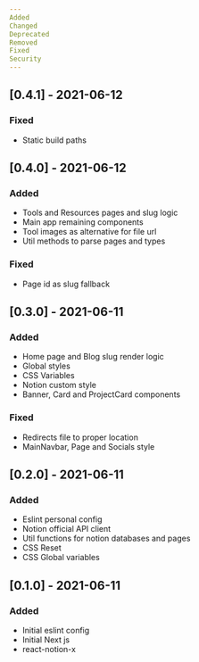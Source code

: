 ```yaml
---
Added
Changed
Deprecated
Removed
Fixed
Security
---
```


## [0.4.1] - 2021-06-12
### Fixed
- Static build paths

## [0.4.0] - 2021-06-12
### Added
- Tools and Resources pages and slug logic
- Main app remaining components
- Tool images as alternative for file url
- Util methods to parse pages and types

### Fixed
- Page id as slug fallback

## [0.3.0] - 2021-06-11
### Added
- Home page and Blog slug render logic
- Global styles
- CSS Variables
- Notion custom style
- Banner, Card and ProjectCard components
### Fixed
- Redirects file to proper location
- MainNavbar, Page and Socials style

## [0.2.0] - 2021-06-11
### Added
- Eslint personal config
- Notion official API client
- Util functions for notion databases and pages
- CSS Reset
- CSS Global variables

## [0.1.0] - 2021-06-11
### Added
- Initial eslint config
- Initial Next js
- react-notion-x